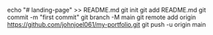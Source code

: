 echo "# landing-page" >> README.md
git init
git add README.md
git commit -m "first commit"
git branch -M main
git remote add origin https://github.com/johnjoel061/my-portfolio.git
git push -u origin main


